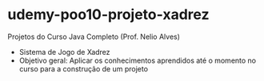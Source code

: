 # udemy-poo10-projeto-xadrez

Projetos do Curso Java Completo (Prof. Nelio Alves)

- Sistema de Jogo de Xadrez
- Objetivo geral: Aplicar os conhecimentos aprendidos até o momento no curso para a construção de um projeto
